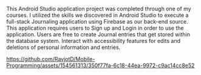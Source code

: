 This Android Studio application project was completed through one of my courses. 
I utilized the skills we discovered in Android Studio to execute a full-stack Journaling application using Firebase as our back-end source.
This application requires users to Sign up and Login in order to use the application. 
Users are free to create Journal entries that get stored within the database system. Interact with accessibility features for edits and deletions of personal information and entries.





https://github.com/RavjotD/Mobile-Programming/assets/154561313/350f77fa-6c18-44ea-9972-c9ac14cc8e52

